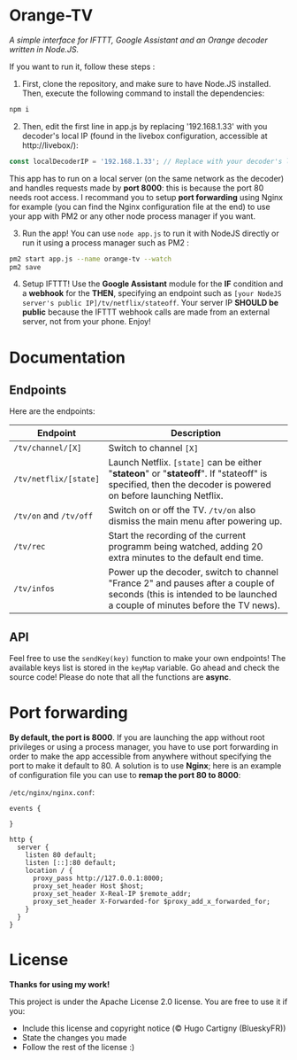 # Orange-TV

*A simple interface for IFTTT, Google Assistant and an Orange decoder written in Node.JS.*


If you want to run it, follow these steps :

1. First, clone the repository, and make sure to have Node.JS installed. Then, execute the following command to install the dependencies:
```bash
npm i
```

2. Then, edit the first line in app.js by replacing '192.168.1.33' with you decoder's local IP (found in the livebox configuration, accessible at http://livebox/):
```js
const localDecoderIP = '192.168.1.33'; // Replace with your decoder's local IP
```
This app has to run on a local server (on the same network as the decoder) and handles requests made by **port 8000**: this is because the port 80 needs root access.
I recommand you to setup **port forwarding** using Nginx for example (you can find the Nginx configuration file at the end) to use your app with PM2 or any other node process manager if you want.

3. Run the app! You can use `node app.js` to run it with NodeJS directly or run it using a process manager such as PM2 :
```bash
pm2 start app.js --name orange-tv --watch
pm2 save
```

4. Setup IFTTT! Use the **Google Assistant** module for the **IF** condition and a **webhook** for the **THEN**, specifying an endpoint such as `[your NodeJS server's public IP]/tv/netflix/stateoff`. Your server IP **SHOULD be public** because the IFTTT webhook calls are made from an external server, not from your phone.
Enjoy!


# Documentation

## Endpoints

Here are the endpoints:

Endpoint | Description
-------- | --------
`/tv/channel/[X]` | Switch to channel `[X]`
`/tv/netflix/[state]` | Launch Netflix. `[state]` can be either "**stateon**" or "**stateoff**". If "stateoff" is specified, then the decoder is powered on before launching Netflix.
`/tv/on` and `/tv/off` | Switch on or off the TV. `/tv/on` also dismiss the main menu after powering up.
`/tv/rec` | Start the recording of the current programm being watched, adding 20 extra minutes to the default end time.
`/tv/infos` | Power up the decoder, switch to channel "France 2" and pauses after a couple of seconds (this is intended to be launched a couple of minutes before the TV news).

## API

Feel free to use the `sendKey(key)` function to make your own endpoints!
The available keys list is stored in the `keyMap` variable. Go ahead and check the source code!
Please do note that all the functions are **async**.

# Port forwarding

**By default, the port is 8000**. If you are launching the app without root privileges or using a process manager, you have to use port forwarding in order to make the app accessible from anywhere without specifying the port to make it default to 80.
A solution is to use **Nginx**; here is an example of configuration file you can use to **remap the port 80 to 8000**:

`/etc/nginx/nginx.conf`:
```nginx
events {

}

http {
  server {
    listen 80 default;
    listen [::]:80 default;
    location / {
      proxy_pass http://127.0.0.1:8000;
      proxy_set_header Host $host;
      proxy_set_header X-Real-IP $remote_addr;
      proxy_set_header X-Forwarded-for $proxy_add_x_forwarded_for;
    }
  }
}
```

# License

**Thanks for using my work!**

This project is under the Apache License 2.0 license.
You are free to use it if you:
- Include this license and copyright notice (© Hugo Cartigny (BlueskyFR))
- State the changes you made
- Follow the rest of the license :)
